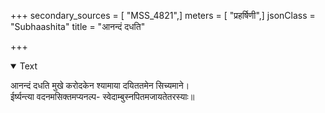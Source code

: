 +++
secondary_sources = [ "MSS_4821",]
meters = [ "प्रहर्षिणी",]
jsonClass = "Subhaashita"
title = "आनन्दं दधति"

+++

<details open><summary>Text</summary>

आनन्दं दधति मुखे करोदकेन श्यामाया दयिततमेन सिच्यमाने।  
ईर्ष्यन्त्या वदनमसिक्तमप्यनल्प- स्वेदाम्बुस्नपितमजायतेतरस्याः॥
</details>
